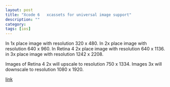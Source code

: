 ```yaml
---
layout: post
title: "Xcode 6   xcassets for universal image support"
description: ""
category: 
tags: [ios]
---
```



In 1x place image with resolution 320 x 480. 
In 2x place image with resolution 640 x 960. 
In Retina 4 2x place image with resolution 640 x 1136. 
in 3x place image with resolution 1242 x 2208. 

Images of Retina 4 2x will upscale to resolution 750 x 1334. 
Images 3x will downscale to resolution 1080 x 1920. 

[link](http://stackoverflow.com/questions/26020979/xcode-6-xcassets-for-universal-image-support)